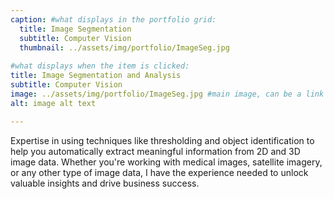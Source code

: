 ```yaml
---
caption: #what displays in the portfolio grid:
  title: Image Segmentation
  subtitle: Computer Vision
  thumbnail: ../assets/img/portfolio/ImageSeg.jpg
  
#what displays when the item is clicked:
title: Image Segmentation and Analysis
subtitle: Computer Vision
image: ../assets/img/portfolio/ImageSeg.jpg #main image, can be a link or a file in assets/img/portfolio
alt: image alt text

---
```

Expertise in using techniques like thresholding and object identification to help you automatically extract meaningful information from 2D and 3D image data. Whether you're working with medical images, satellite imagery, or any other type of image data, I have the experience needed to unlock valuable insights and drive business success. 

<!-- optional info list (delete if not using):

{:.list-inline} 
- Date: 
- Client: 
- Category:  -->

